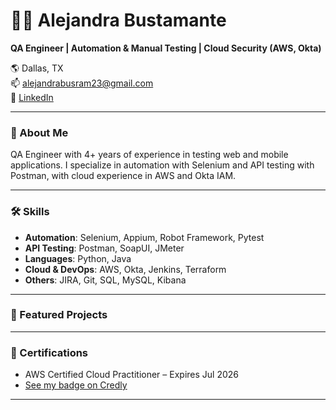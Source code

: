 # 👩‍💻 Alejandra Bustamante

**QA Engineer | Automation & Manual Testing | Cloud Security (AWS, Okta)**

🌎 Dallas, TX  
📫 alejandrabusram23@gmail.com  
🔗 [LinkedIn](https://linkedin.com/in/alejandra-bustamante-8ba92a235)

---

### 🧪 About Me
QA Engineer with 4+ years of experience in testing web and mobile applications. I specialize in automation with Selenium and API testing with Postman, with cloud experience in AWS and Okta IAM.

---

### 🛠️ Skills

- **Automation**: Selenium, Appium, Robot Framework, Pytest  
- **API Testing**: Postman, SoapUI, JMeter  
- **Languages**: Python, Java  
- **Cloud & DevOps**: AWS, Okta, Jenkins, Terraform  
- **Others**: JIRA, Git, SQL, MySQL, Kibana

---

### 📂 Featured Projects


---

### 📜 Certifications

- AWS Certified Cloud Practitioner – Expires Jul 2026  
- [See my badge on Credly](https://www.credly.com/badges/c817b50e-1b49-4980-96cf-0d37b296674d/public_url)

---
